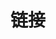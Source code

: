 ---
title: 链接
links:
#  - title: AkariPlugins 
#    description: 澄明系列 Bukkit 服务端插件文档
#    website: https://cpjinan.github.io/Wiki
#    image: AkariLevel.png
menu:
    main: 
        weight: -50
        params:
            icon: link

comments: false
---